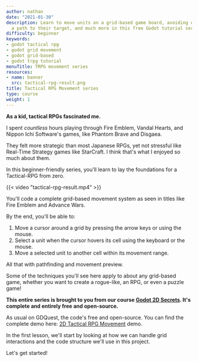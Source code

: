 ```yaml
---
author: nathan
date: "2021-01-30"
description: Learn to move units on a grid-based game board, avoiding obstacles, finding
  a path to their target, and much more in this free Godot tutorial series.
difficulty: beginner
keywords:
- godot tactical rpg
- godot grid movement
- godot grid-based
- godot trpg tutorial
menuTitle: TRPG movement series
resources:
- name: banner
  src: tactical-rpg-result.png
title: Tactical RPG Movement series
type: course
weight: 1
---
```


**As a kid, tactical RPGs fascinated me.**

I spent _countless_ hours playing through Fire Emblem, Vandal Hearts, and Nippon Ichi Software's games, like Phantom Brave and Disgaea.

They felt more strategic than most Japanese RPGs, yet not stressful like Real-Time Strategy games like StarCraft. I think that's what I enjoyed so much about them.

In this beginner-friendly series, you'll learn to lay the foundations for a Tactical-RPG from zero. 

{{< video "tactical-rpg-result.mp4" >}}

You'll code a complete grid-based movement system as seen in titles like Fire Emblem and Advance Wars.

By the end, you'll be able to:

1. Move a cursor around a grid by pressing the arrow keys or using the mouse.
2. Select a unit when the cursor hovers its cell using the keyboard or the mouse.
3. Move a selected unit to another cell within its movement range.

All that with pathfinding and movement preview.

Some of the techniques you'll see here apply to about any grid-based game, whether you want to create a rogue-like, an RPG, or even a puzzle game!

**This entire series is brought to you from our course [Godot 2D Secrets](https://school.gdquest.com/products/godot_2d_secrets_godot_3). It's complete and entirely free and open-source.**

As usual on GDQuest, the code's free and open-source. You can find the complete demo here: [2D Tactical RPG Movement](https://github.com/GDQuest/godot-2d-tactical-rpg-movement) demo.

In the first lesson, we'll start by looking at how we can handle grid interactions and the code structure we'll use in this project.

Let's get started!
